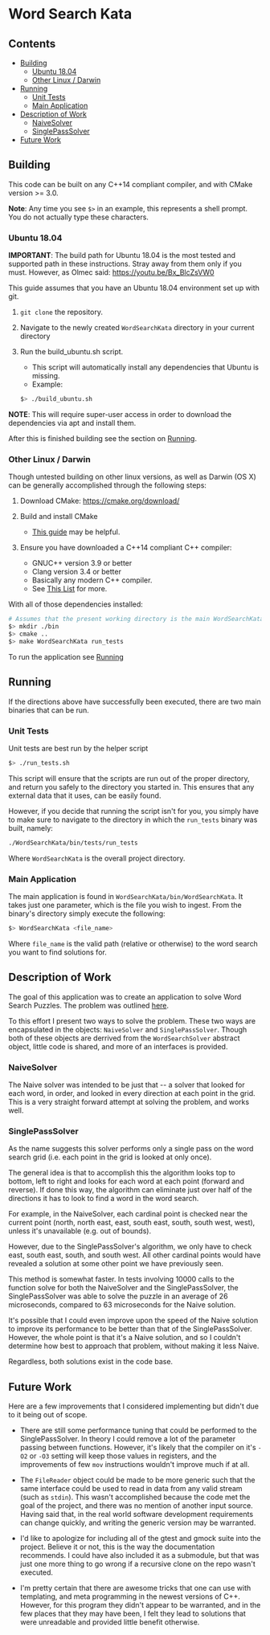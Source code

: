 # Word Search Kata

## Contents
- [Building](#building)
   - [Ubuntu 18.04](#ubuntu-1804)
   - [Other Linux / Darwin](#other-linux--darwin)
- [Running](#running)
   - [Unit Tests](#unit-tests)
   - [Main Application](#main-application)
- [Description of Work](#description-of-work)
   - [NaiveSolver](#naivesolver)
   - [SinglePassSolver](#singlepasssolver)
- [Future Work](#future-work)

## Building

This code can be built on any C++14 compliant compiler, and with CMake version >= 3.0. 

**Note**: Any time you see `$>` in an example, this represents a shell prompt. You do not
actually type these characters.

### Ubuntu 18.04

**IMPORTANT**: The build path for Ubuntu 18.04 is the most tested and supported path in these 
instructions. Stray away from them only if you must. However, as Olmec said: https://youtu.be/Bx_BlcZsVW0

This guide assumes that you have an Ubuntu 18.04 environment set up with git.  

1. `git clone` the repository.
1. Navigate to the newly created `WordSearchKata` directory in your current directory
1. Run the build_ubuntu.sh script.
   - This script will automatically install any dependencies that Ubuntu is missing.
   - Example:
   
   ```bash
   $> ./build_ubuntu.sh
   ```

**NOTE**: This will require super-user access in order to download the dependencies via apt and 
install them.

After this is finished building see the section on [Running](#running).

### Other Linux / Darwin
Though untested building on other linux versions, as well as Darwin (OS X) can be generally
accomplished through the following steps:

1. Download CMake: https://cmake.org/download/
1. Build and install CMake
   - [This guide](https://cmake.org/install/) may be helpful.
1. Ensure you have downloaded a C++14 compliant C++ compiler:
   
   - GNUC++ version 3.9 or better  
   - Clang version 3.4 or better
   - Basically any modern C++ compiler.  
   - See [This List](https://en.cppreference.com/w/cpp/compiler_support) for more.

With all of those dependencies installed:

```bash
# Assumes that the present working directory is the main WordSearchKata folder
$> mkdir ./bin
$> cmake ..
$> make WordSearchKata run_tests
```

To run the application see [Running](#running)

## <a href="#running"></a>Running
If the directions above have successfully been executed, there are two main binaries that can be 
run.

### Unit Tests
Unit tests are best run by the helper script 
```bash
$> ./run_tests.sh
```

This script will ensure that the scripts are run out of the proper directory, and return you safely to
the directory you started in. This ensures that any external data that it uses, can be easily found.

However, if you decide that running the script isn't for you, you simply have to make sure to navigate
to the directory in which the `run_tests` binary was built, namely:
```bash
./WordSearchKata/bin/tests/run_tests
``` 
Where `WordSearchKata` is the overall project directory. 

### Main Application
The main application is found in `WordSearchKata/bin/WordSearchKata`. It takes just one parameter,
which is the file you wish to ingest. From the binary's directory simply execute the following:

```bash
$> WordSearchKata <file_name>
```
Where `file_name` is the valid path (relative or otherwise) to the word search you want to find solutions 
for.

## Description of Work
The goal of this application was to create an application to solve Word Search Puzzles. The problem
was outlined [here](https://github.com/PillarTechnology/kata-word-search).

To this effort I present two ways to solve the problem. These two ways are encapsulated in the
objects: `NaiveSolver` and `SinglePassSolver`. Though both of these objects are derrived from the
`WordSearchSolver` abstract object, little code is shared, and more of an interfaces is provided.

### NaiveSolver
The Naive solver was intended to be just that -- a solver that looked for each word, in order, 
and looked in every direction at each  point in the grid. This is a very straight forward attempt
at solving the problem, and works well.


### SinglePassSolver
As the name suggests this solver performs only a single pass on the word search grid (i.e. each point
in the grid is looked at only once).

The general idea is that to accomplish this the algorithm looks top to bottom, left to right and looks for each 
word at each point (forward and reverse). If done this way, the algorithm can eliminate just over half
of the directions it has to look to find a word in the word search.

For example, in the NaiveSolver, each cardinal point is checked near the current point (north, 
north east, east, south east, south, south west, west), unless it's unavailable (e.g. out of bounds).

However, due to the SinglePassSolver's algorithm, we only have to check east, south east, south, 
and south west. All other cardinal points would have revealed a solution at some other point we have
previously seen.

This method is somewhat faster. In tests involving 10000 calls to the function solve for both
the NaiveSolver and the SinglePassSolver, the SinglePassSolver was able to solve the puzzle 
in an average of 26 microseconds, compared to 63 microseconds for the Naive solution.

It's possible that I could even improve upon the speed of the Naive solution to improve its performance
to be better than that of the SinglePassSolver. However, the whole point is that it's a Naive solution,
and so I couldn't determine how best to approach that problem, without making it less Naive.

Regardless, both solutions exist in the code base.

## Future Work

Here are a few improvements that I considered implementing but didn't due to it being out of 
scope.

- There are still some performance tuning that could be performed to the SinglePassSolver. In theory
I could remove a lot of the parameter passing between functions. However, it's likely that the compiler
on it's `-O2` or `-O3` setting will keep those values in registers, and the improvements of few `mov`
instructions wouldn't improve much if at all.

- The `FileReader` object could be made to be more generic such that the same interface could
be used to read in data from any valid stream (such as `stdin`). This wasn't accomplished
because the code met the goal of the project, and there was no mention of another input source.
Having said that, in the real world software development requirements can change quickly, and 
writing the generic version may be warranted.

- I'd like to apologize for including all of the gtest and gmock suite into the project. Believe it or not,
this is the way the documentation recommends. I could have also included it as a submodule, but that
was just one more thing to go wrong if a recursive clone on the repo wasn't executed.

- I'm pretty certain that there are awesome tricks that one can use with templating, and meta programming
in the newest versions of C++. However, for this program they didn't appear to be warranted, and in
the few places that they may have been, I felt they lead to solutions that were unreadable and provided
little benefit otherwise.